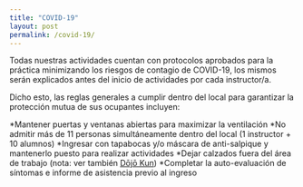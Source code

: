```yaml
---
title: "COVID-19"
layout: post
permalink: /covid-19/
---
```


Todas nuestras actividades cuentan con protocolos aprobados para la práctica minimizando los riesgos de contagio de COVID-19, los mismos serán explicados antes del inicio de actividades por cada instructor/a.

Dicho esto, las reglas generales a cumplir dentro del local para garantizar la protección mutua de sus ocupantes incluyen:

*Mantener puertas y ventanas abiertas para maximizar la ventilación
*No admitir más de 11 personas simultáneamente dentro del local (1 instructor + 10 alumnos)
*Ingresar con tapabocas y/o máscara de anti-salpique y mantenerlo puesto para realizar actividades
*Dejar calzados fuera del área de trabajo (nota: ver también [Dōjō Kun](/dojokun))
*Completar la auto-evaluación de síntomas e informe de asistencia previo al ingreso
